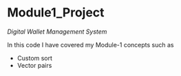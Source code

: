 # Module1_Project
*Digital Wallet Management System*

In this code I have covered my Module-1 concepts such as
- Custom sort
- Vector pairs
  
